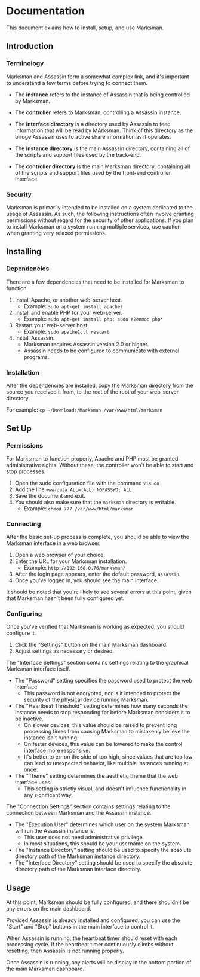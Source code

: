 # Documentation

This document exlains how to install, setup, and use Marksman.


## Introduction

### Terminology

Marksman and Assassin form a somewhat complex link, and it's important to understand a few terms before trying to connect them.

- The **instance** refers to the instance of Assassin that is being controlled by Marksman.
- The **controller** refers to Marksman, controlling a Assassin instance.

- The **interface directory** is a directory used by Assassin to feed information that will be read by MArksman. Think of this directory as the bridge Assassin uses to active share information as it operates.
- The **instance directory** is the main Assassin directory, containing all of the scripts and support files used by the back-end.
- The **controller directory** is the main Marksman directory, containing all of the scripts and support files used by the front-end controller interface.

### Security

Marksman is primarily intended to be installed on a system dedicated to the usage of Assassin. As such, the following instructions often involve granting permissions without regard for the security of other applications. If you plan to install Marksman on a system running multiple services, use caution when granting very relaxed permissions.


## Installing

### Dependencies

There are a few dependencies that need to be installed for Marksman to function.

1. Install Apache, or another web-server host.
    - Example: `sudo apt-get install apache2`
2. Install and enable PHP for your web-server.
    - Example: `sudo apt-get install php; sudo a2enmod php*`
3. Restart your web-server host.
    - Example: `sudo apache2ctl restart`
4. Install Assassin.
    - Marksman requires Assassin version 2.0 or higher.
    - Assassin needs to be configured to communicate with external programs.

### Installation

After the dependencies are installed, copy the Marksman directory from the source you received it from, to the root of the root of your web-server directory.

For example: `cp ~/Downloads/Marksman /var/www/html/marksman`


## Set Up

### Permissions

For Marksman to function properly, Apache and PHP must be granted administrative rights. Without these, the controller won't be able to start and stop processes.

1. Open the sudo configuration file with the command `visudo`
2. Add the line `www-data ALL=(ALL) NOPASSWD: ALL`
3. Save the document and exit.
4. You should also make sure that the `marksman` directory is writable.
    - Example: `chmod 777 /var/www/html/marksman`


### Connecting

After the basic set-up process is complete, you should be able to view the Marksman interface in a web browser.

1. Open a web browser of your choice.
2. Enter the URL for your Marksman installation.
    - Example: `http://192.168.0.76/marksman/`
3. After the login page appears, enter the default password, `assassin`.
4. Once you've logged in, you should see the main interface.

It should be noted that you're likely to see several errors at this point, given that Marksman hasn't been fully configured yet.


### Configuring

Once you've verified that Marksman is working as expected, you should configure it.

1. Click the "Settings" button on the main Marksman dashboard.
2. Adjust settings as necessary or desired.

The "Interface Settings" section contains settings relating to the graphical Marksman interface itself.

- The "Password" setting specifies the password used to protect the web interface.
    - This password is not encrypted, nor is it intended to protect the security of the physical device running Marksman.
- The "Heartbeat Threshold" setting determines how many seconds the instance needs to stop responding for before Marksman considers it to be inactive.
    - On slower devices, this value should be raised to prevent long processing times from causing Marksman to mistakenly believe the instance isn't running.
    - On faster devices, this value can be lowered to make the control interface more responsive.
    - It's better to err on the side of too high, since values that are too low can lead to unexpected behavior, like multiple instances running at once.
- The "Theme" setting determines the aesthetic theme that the web interface uses.
    - This setting is strictly visual, and doesn't influence functionality in any significant way.

The "Connection Settings" section contains settings relating to the connection between Marksman and the Assassin instance.

- The "Execution User" determines which user on the system Marksman will run the Assassin instance is.
    - This user does not need administrative privilege.
    - In most situations, this should be your username on the system.
- The "Instance Directory" setting should be used to specify the absolute directory path of the Marksman instance directory.
- The "Interface Directory" setting should be used to specify the absolute directory path of the Marksman interface directory.


## Usage

At this point, Marksman should be fully configured, and there shouldn't be any errors on the main dashboard.

Provided Assassin is already installed and configured, you can use the "Start" and "Stop" buttons in the main interface to control it.

When Assassin is running, the heartbeat timer should reset with each processing cycle. If the heartbeat timer continuously climbs without resetting, then Assassin is not running properly.

Once Assassin is running, any alerts will be display in the bottom portion of the main Marksman dashboard.
